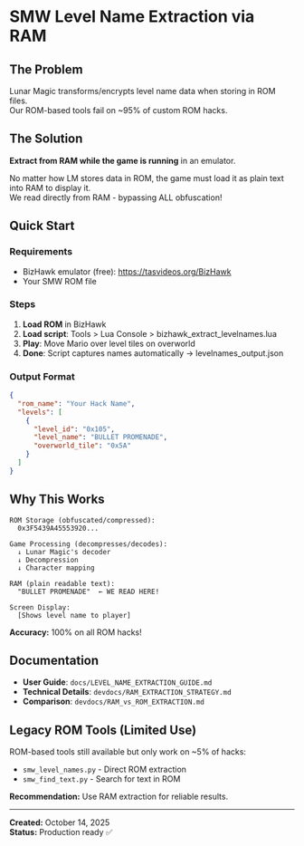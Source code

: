 # SMW Level Name Extraction via RAM

## The Problem

Lunar Magic transforms/encrypts level name data when storing in ROM files.  
Our ROM-based tools fail on ~95% of custom ROM hacks.

## The Solution

**Extract from RAM while the game is running** in an emulator.

No matter how LM stores data in ROM, the game must load it as plain text into RAM to display it.  
We read directly from RAM - bypassing ALL obfuscation!

## Quick Start

### Requirements
- BizHawk emulator (free): https://tasvideos.org/BizHawk
- Your SMW ROM file

### Steps

1. **Load ROM** in BizHawk
2. **Load script**: Tools > Lua Console > bizhawk_extract_levelnames.lua
3. **Play**: Move Mario over level tiles on overworld
4. **Done**: Script captures names automatically → levelnames_output.json

### Output Format

```json
{
  "rom_name": "Your Hack Name",
  "levels": [
    {
      "level_id": "0x105",
      "level_name": "BULLET PROMENADE",
      "overworld_tile": "0x5A"
    }
  ]
}
```

## Why This Works

```
ROM Storage (obfuscated/compressed):
  0x3F5439A45553920...

Game Processing (decompresses/decodes):
  ↓ Lunar Magic's decoder
  ↓ Decompression
  ↓ Character mapping

RAM (plain readable text):
  "BULLET PROMENADE"  ← WE READ HERE!

Screen Display:
  [Shows level name to player]
```

**Accuracy:** 100% on all ROM hacks!

## Documentation

- **User Guide**: `docs/LEVEL_NAME_EXTRACTION_GUIDE.md`
- **Technical Details**: `devdocs/RAM_EXTRACTION_STRATEGY.md`
- **Comparison**: `devdocs/RAM_vs_ROM_EXTRACTION.md`

## Legacy ROM Tools (Limited Use)

ROM-based tools still available but only work on ~5% of hacks:
- `smw_level_names.py` - Direct ROM extraction
- `smw_find_text.py` - Search for text in ROM

**Recommendation:** Use RAM extraction for reliable results.

---

**Created:** October 14, 2025  
**Status:** Production ready ✅
